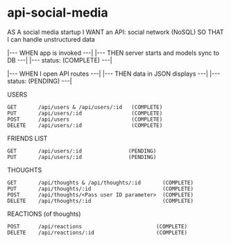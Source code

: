 # api-social-media

AS A social media startup
I WANT an API: social network (NoSQL) SO THAT I can handle unstructured data

|--- WHEN app is invoked                      ---| 
|--- THEN server starts and models sync to DB ---|
|--- status:        (COMPLETE)                ---|


|--- WHEN I open API routes                  ---|
|--- THEN data in JSON displays              ---| 
|--- status:        (PENDING)                ---|

  USERS     

    GET       /api/users & /api/users/:id   (COMPLETE)
    PUT       /api/users/:id                (COMPLETE)
    POST      /api/users                    (COMPLETE)
    DELETE    /api/users/:id                (COMPLETE)

  FRIENDS LIST

    GET       /api/users/:id               (PENDING)
    PUT       /api/users/:id               (PENDING)

  THOUGHTS  

    GET       /api/thoughts & /api/thoughts/:id       (COMPLETE)
    PUT       /api/thoughts/:id                       (COMPLETE)
    POST      /api/thoughts/<Pass user ID parameter>  (COMPLETE)
    DELETE    /api/thoughts/:id                       (COMPLETE)

  REACTIONS (of thoughts)

    POST      /api/reactions                        (COMPLETE)
    DELETE    /api/reactions/:id                    (COMPLETE)
